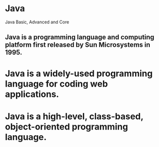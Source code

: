 # Java
Java Basic, Advanced and Core

## Java is a programming language and computing platform first released by Sun Microsystems in 1995.
# Java is a widely-used programming language for coding web applications. 
# Java is a high-level, class-based, object-oriented programming language.
